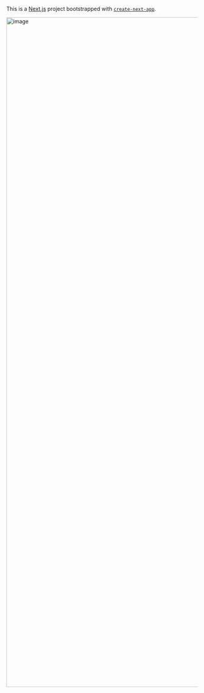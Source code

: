 This is a [Next.js](https://nextjs.org) project bootstrapped with [`create-next-app`](https://nextjs.org/docs/app/api-reference/cli/create-next-app).

<img width="3388" height="1758" alt="image" src="https://github.com/user-attachments/assets/e53df01e-7220-4f62-bf84-fe36f924c915" />

